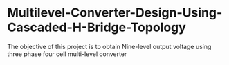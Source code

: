 # Multilevel-Converter-Design-Using-Cascaded-H-Bridge-Topology
The objective of this project is to obtain Nine-level output voltage using three phase four cell multi-level converter
